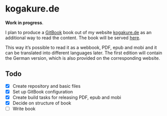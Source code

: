 # kogakure.de

**Work in progress**.

I plan to produce a [GitBook][gitbook] book out of my website [kogakure.de][kogakure]
as an additional way to read the content. The book will be served [here][project].

This way it’s possible to read it as a webbook, PDF, epub and mobi and it can
be translated into different languages later. The first edition will contain
the German version, which is also provided on the corresponding website.

## Todo

- [x] Create repository and basic files
- [x] Set up GitBook configuration
- [x] Create build tasks for releasing PDF, epub and mobi
- [x] Decide on structure of book
- [ ] Write book

[gitbook]: https://www.gitbook.com/
[kogakure]: https://kogakure.de/
[project]: https://www.gitbook.com/book/kogakure/book-kogakure
